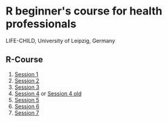 # R beginner's course for health professionals
LIFE-CHILD, University of Leipzig, Germany

## R-Course
1. [Session 1](https://TPeschel.github.io/sessions/session1/intro-rpubs.html)
2. [Session 2](https://TPeschel.github.io/sessions/session2/session2-rpubs.html)
3. [Session 3](https://TPeschel.github.io/sessions/session3/slides/session3fin-rpubs.html)
4. [Session 4](https://TPeschel.github.io/sessions/session4/slides/html/talk.html) or [Session 4 old](https://mvogel78.github.io/Session4)
5. [Session 5](https://TPeschel.github.io/sessions/session5)
6. [Session 6](https://TPeschel.github.io/sessions/session6/index.html)
7. [Session 7](https://TPeschel.github.io/sessions/session7/index.html)
